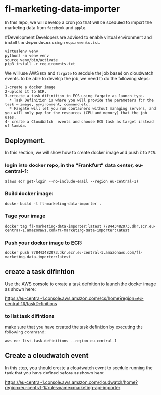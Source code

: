 # fl-marketing-data-importer

In this repo, we will develop a cron job that will be sceduled to import the marketing data from `facebook` and `apple`.

#Development
Developers are advised to enable virtual environment and install the dependeces using `requirements.txt`:
```shell script
virtualenv venv
python3 -m venv venv
source venv/bin/activate
pip3 install -r requirements.txt
```

We will use AWS `ECS` and `fargate` to secdule the job based on cloudwatch events. to be able to develop the job, we need to do the following steps:

```
1-create a docker image
2-upload it to ECR.
3-crteate a task difinition in ECS using fargate as launch type.
  * Task Definition is where you will provide the parameters for the task — image, environment, command etc.
  * Fargate will let you run containers without managing servers, and you will only pay for the resources (CPU and memory) that the job uses.
4- create a CloudWatch  events and choose ECS task as target instead of lambda.

```

## Deployment.
In this section, we will show how to create docker image and push it to `ECR`.

### login into docker repo, in the "Frankfurt" data center, eu-central-1:
```
$(aws ecr get-login --no-include-email --region eu-central-1)
```

### Build docker image:
```
docker build -t fl-marketing-data-importer .
```

### Tage your image
```
docker tag fl-marketing-data-importer:latest 778443482073.dkr.ecr.eu-central-1.amazonaws.com/fl-marketing-data-importer:latest
```

### Push your docker image to ECR:
```
docker push 778443482073.dkr.ecr.eu-central-1.amazonaws.com/fl-marketing-data-importer:latest
```

## create a task difinition
Use the AWS console to create a task defnition to launch the docker image as shown here:

https://eu-central-1.console.aws.amazon.com/ecs/home?region=eu-central-1#/taskDefinitions

### to list task difintions
make sure that you have created the task definition by executing the following command:
```
aws ecs list-task-definitions --region eu-central-1
```

## Create a cloudwatch event 
In this step, you should create a cloudwatch event to scedule running the task that you have defined before as shown here:

https://eu-central-1.console.aws.amazon.com/cloudwatch/home?region=eu-central-1#rules:name=marketing-api-importer
